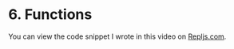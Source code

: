 # 6. Functions

You can view the code snippet I wrote in this video on [Repljs.com](https://repljs.com/cadin/Moh-tyzRg).
